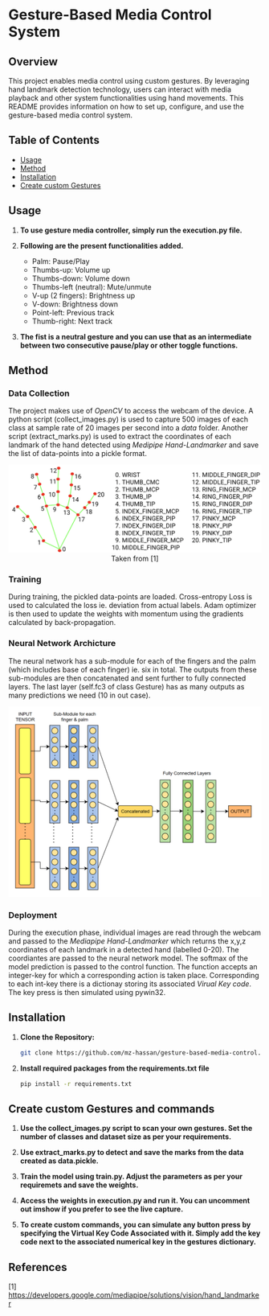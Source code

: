 # Gesture-Based Media Control System

## Overview

This project enables media control using custom gestures. By leveraging hand landmark detection technology, users can interact with media playback and other system functionalities using hand movements. This README provides information on how to set up, configure, and use the gesture-based media control system.

## Table of Contents

- [Usage](#usage)
- [Method](#method)
- [Installation](#installation)
- [Create custom Gestures](#create-custom-gestures-and-commands)

## Usage

1. **To use gesture media controller, simply run the execution.py file.**

2. **Following are the present functionalities added.**
    - Palm: Pause/Play
    - Thumbs-up: Volume up
    - Thumbs-down: Volume down
    - Thumbs-left (neutral): Mute/unmute
    - V-up (2 fingers): Brightness up
    - V-down: Brightness down
    - Point-left: Previous track
    - Thumb-right: Next track

3. **The fist is a neutral gesture and you can use that as an intermediate between two consecutive pause/play or other toggle functions.**

## Method

### Data Collection

The project makes use of *OpenCV* to access the webcam of the device. A python script (collect_images.py) is used to capture 500 images of each class at sample rate of 20 images per second into a *data* folder. Another script (extract_marks.py) is used to extract the coordinates of each landmark of the hand detected using *Medipipe Hand-Landmarker* and save the list of data-points into a pickle format.

<div style="text-align: center;">
  <img src="image.png" alt="Hand Landmarks" width="550"/>
</div>

<div style="text-align: center;"> Taken from [1] </div>

### Training

During training, the pickled data-points are loaded. Cross-entropy Loss is used to calculated the loss ie. deviation from actual labels. Adam optimizer is then used to update the weights with momentum using the gradients calculated by back-propagation.

### Neural Network Archicture

The neural network has a sub-module for each of the fingers and the palm (which includes base of each finger) ie. six in total. The outputs from these sub-modules are then concatenated and sent further to fully connected layers. The last layer (self.fc3 of class Gesture) has as many outputs as many predictions we need (10 in out case).

<div style="text-align: center;">
  <img src="image-1.png" alt="Hand Landmarks" width="600"/>
</div>


### Deployment

During the execution phase, individual images are read through the webcam and passed to the *Mediapipe Hand-Landmarker* which returns the x,y,z coordinates of each landmark in a detected hand (labelled 0-20). The coordiantes are passed to the neural network model. The softmax of the model prediction is passed to the control function. The function accepts an integer-key for which a corresponding action is taken place. Corresponding to each int-key there is a dictionay storing its associated *Virual Key code*. The key press is then simulated using pywin32. 

## Installation

1. **Clone the Repository:**
   ```bash
   git clone https://github.com/mz-hassan/gesture-based-media-control.git

2. **Install required packages from the requirements.txt file**
   ```bash
   pip install -r requirements.txt

## Create custom Gestures and commands

1. **Use the collect_images.py script to scan your own gestures. Set the number of classes and dataset size as per your requirements.**

2. **Use extract_marks.py to detect and save the marks from the data created as data.pickle.**

3. **Train the model using train.py. Adjust the parameters as per your requiremets and save the weights.**

4. **Access the weights in execution.py and run it. You can uncomment out imshow if you prefer to see the live capture.**

5. **To create custom commands, you can simulate any button press by specifying the Virtual Key Code Associated with it. Simply add the key code next to the associated numerical key in the gestures dictionary.**

## References

[1] https://developers.google.com/mediapipe/solutions/vision/hand_landmarker
